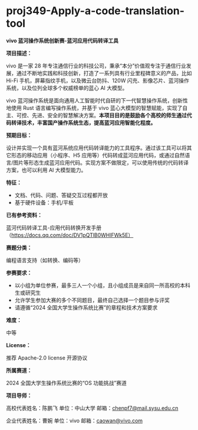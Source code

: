 # proj349-Apply-a-code-translation-tool
**vivo 蓝河操作系统创新赛-蓝河应用代码转译工具**

**项目描述：**

   vivo 是一家 28 年专注通信行业的科技公司，秉承“本分”价值观专注于通信行业发展，通过不断地实践和科技创新，打造了一系列具有行业里程碑意义的产品，比如 Hi-Fi 手机，屏幕指纹手机，以及微云台防抖、120W 闪充、影像芯片、蓝河操作系统，以及位列全球多个权威榜单的蓝心 AI 大模型。

   vivo 蓝河操作系统是面向通用人工智能时代自研的下一代智慧操作系统，创新性地使用 Rust 语言编写操作系统，并基于 vivo 蓝心大模型的智慧赋能，实现了自主、可控、先进、安全的智慧解决方案。**本项目目的是鼓励各个高校的师生通过代码转译技术，丰富国产操作系统生态，提高蓝河应用智能化程度。**

**预期目标：**

   设计并实现一个具有蓝河系统应用代码转译能力的工具程序。通过该工具可以将其它形态的移动应用（小程序、H5 应用等）代码转成蓝河应用代码，或通过自然语言/图片等形态生成蓝河应用代码。实现方案不做限定，可以使用传统的代码转译方案，也可以利用 AI 大模型能力。

**特征：**

   - 文档、代码、问题、答疑交互过程都开放
   - 基于硬件设备：手机/平板

**已有参考资料：**

   蓝河代码转译工具-应用代码转换开发手册（https://docs.qq.com/doc/DV1pQTlB0WHlFWk5E）

**赛题分类：**

编程语言支持（如转换、编码等）


**参赛要求：**

   - 以小组为单位参赛，最多三人一个小组，且小组成员是来自同一所高校的本科生或研究生
   - 允许学生参加大赛的多个不同题目，最终自己选择一个题目参与评奖
   - 请遵循“2024 全国大学生操作系统比赛”的章程和技术方案要求

**难度：**

   中等

**License：**

   推荐 Apache-2.0 license 开源协议

**所属赛道：**

2024 全国大学生操作系统比赛的“OS 功能挑战”赛道

**项目导师：**

高校代表姓名：陈鹏飞
单位：中山大学
邮箱：chenpf7@mail.sysu.edu.cn

企业代表姓名：曹婉
单位：vivo
邮箱：caowan@vivo.com
